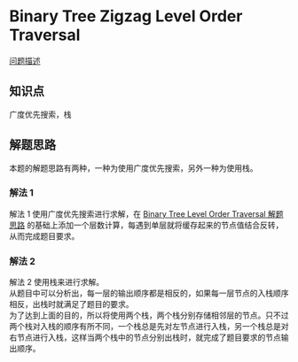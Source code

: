 # Binary Tree Zigzag Level Order Traversal

[问题描述](https://leetcode.com/problems/binary-tree-zigzag-level-order-traversal/description/)

## 知识点

广度优先搜索，栈

## 解题思路

本题的解题思路有两种，一种为使用广度优先搜索，另外一种为使用栈。

### 解法 1

解法 1 使用广度优先搜索进行求解，在 [Binary Tree Level Order Traversal 解题思路](https://github.com/bingzhong-project/leetcode/blob/master/algorithms/binary-tree-level-order-traversal/solutions.md) 的基础上添加一个层数计算，每遇到单层就将缓存起来的节点值结合反转，从而完成题目要求。

### 解法 2

解法 2 使用栈来进行求解。  
从题目中可以分析出，每一层的输出顺序都是相反的，如果每一层节点的入栈顺序相反，出栈时就满足了题目的要求。  
为了达到上面的目的，所以将使用两个栈，两个栈分别存储相邻层的节点。只不过两个栈对入栈的顺序有所不同，一个栈总是先对左节点进行入栈，另一个栈总是对右节点进行入栈，这样当两个栈中的节点分别出栈时，就完成了题目要求的节点输出顺序。
